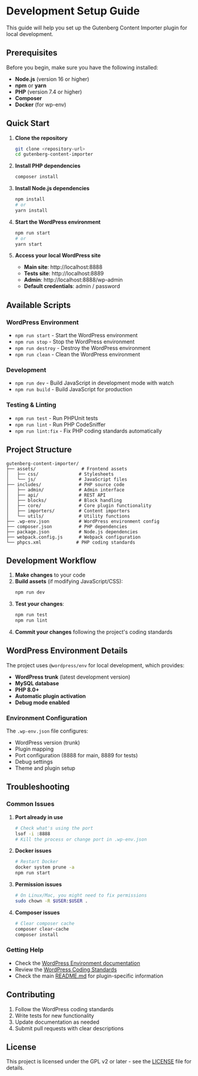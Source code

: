 # Development Setup Guide

This guide will help you set up the Gutenberg Content Importer plugin for local development.

## Prerequisites

Before you begin, make sure you have the following installed:

- **Node.js** (version 16 or higher)
- **npm** or **yarn**
- **PHP** (version 7.4 or higher)
- **Composer**
- **Docker** (for wp-env)

## Quick Start

1. **Clone the repository**
   ```bash
   git clone <repository-url>
   cd gutenberg-content-importer
   ```

2. **Install PHP dependencies**
   ```bash
   composer install
   ```

3. **Install Node.js dependencies**
   ```bash
   npm install
   # or
   yarn install
   ```

4. **Start the WordPress environment**
   ```bash
   npm run start
   # or
   yarn start
   ```

5. **Access your local WordPress site**
   - **Main site**: http://localhost:8888
   - **Tests site**: http://localhost:8889
   - **Admin**: http://localhost:8888/wp-admin
   - **Default credentials**: admin / password

## Available Scripts

### WordPress Environment
- `npm run start` - Start the WordPress environment
- `npm run stop` - Stop the WordPress environment
- `npm run destroy` - Destroy the WordPress environment
- `npm run clean` - Clean the WordPress environment

### Development
- `npm run dev` - Build JavaScript in development mode with watch
- `npm run build` - Build JavaScript for production

### Testing & Linting
- `npm run test` - Run PHPUnit tests
- `npm run lint` - Run PHP CodeSniffer
- `npm run lint:fix` - Fix PHP coding standards automatically

## Project Structure

```
gutenberg-content-importer/
├── assets/                 # Frontend assets
│   ├── css/               # Stylesheets
│   └── js/                # JavaScript files
├── includes/              # PHP source code
│   ├── admin/             # Admin interface
│   ├── api/               # REST API
│   ├── blocks/            # Block handling
│   ├── core/              # Core plugin functionality
│   ├── importers/         # Content importers
│   └── utils/             # Utility functions
├── .wp-env.json           # WordPress environment config
├── composer.json          # PHP dependencies
├── package.json           # Node.js dependencies
├── webpack.config.js      # Webpack configuration
└── phpcs.xml             # PHP coding standards
```

## Development Workflow

1. **Make changes** to your code
2. **Build assets** (if modifying JavaScript/CSS):
   ```bash
   npm run dev
   ```
3. **Test your changes**:
   ```bash
   npm run test
   npm run lint
   ```
4. **Commit your changes** following the project's coding standards

## WordPress Environment Details

The project uses `@wordpress/env` for local development, which provides:

- **WordPress trunk** (latest development version)
- **MySQL database**
- **PHP 8.0+**
- **Automatic plugin activation**
- **Debug mode enabled**

### Environment Configuration

The `.wp-env.json` file configures:
- WordPress version (trunk)
- Plugin mapping
- Port configuration (8888 for main, 8889 for tests)
- Debug settings
- Theme and plugin setup

## Troubleshooting

### Common Issues

1. **Port already in use**
   ```bash
   # Check what's using the port
   lsof -i :8888
   # Kill the process or change port in .wp-env.json
   ```

2. **Docker issues**
   ```bash
   # Restart Docker
   docker system prune -a
   npm run start
   ```

3. **Permission issues**
   ```bash
   # On Linux/Mac, you might need to fix permissions
   sudo chown -R $USER:$USER .
   ```

4. **Composer issues**
   ```bash
   # Clear composer cache
   composer clear-cache
   composer install
   ```

### Getting Help

- Check the [WordPress Environment documentation](https://developer.wordpress.org/block-editor/reference-guides/packages/packages-env/)
- Review the [WordPress Coding Standards](https://developer.wordpress.org/coding-standards/wordpress-coding-standards/)
- Check the main [README.md](README.md) for plugin-specific information

## Contributing

1. Follow the WordPress coding standards
2. Write tests for new functionality
3. Update documentation as needed
4. Submit pull requests with clear descriptions

## License

This project is licensed under the GPL v2 or later - see the [LICENSE](LICENSE) file for details.

